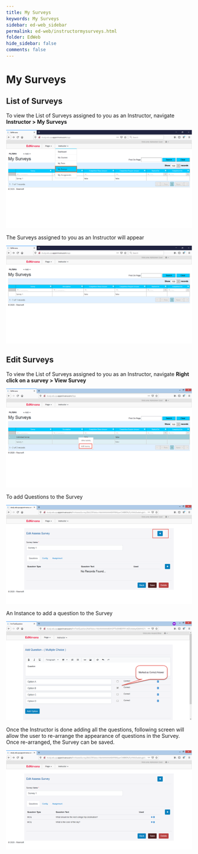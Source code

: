 ```yaml
---
title: My Surveys
keywords: My Surveys
sidebar: ed-web_sidebar
permalink: ed-web/instructormysurveys.html
folder: EdWeb
hide_sidebar: false
comments: false
---
```




# My Surveys
## List of Surveys

To view the List of Surveys assigned to you as an Instructor, navigate **Instructor > My Surveys**

![](/images/42.png)

The Surveys assigned to you as an Instructor will appear

![](/images/43.png)

## Edit Surveys

To view the List of Surveys assigned to you as an Instructor, navigate **Right click on a survey > View Survey**

![](/images/44.png)

To add Questions to the Survey

![](/images/45.png)

An Instance to add a question to the Survey

![](/images/46.png)

Once the Instructor is done adding all the questions, following screen will allow the user to re-arrange the appearance of questions in the Survey. Once re-arranged, the Survey can be saved.

![](/images/47.png)
